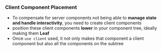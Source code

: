 ### Client Component Placement
- To compensate for server components not being able to **manage state and handle interactivity**, you need to create client components
- position these client components **lower** in your component tree, ideally making them **Leaf**
- Once `use client` used, it not only makes that component a client component but also all the components on the subtree